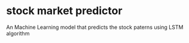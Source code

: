 # stock market predictor
 An Machine Learning model that predicts the stock paterns using LSTM algorithm
